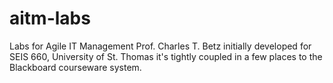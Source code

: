 # aitm-labs
Labs for Agile IT Management
Prof. Charles T. Betz
initially developed for SEIS 660, University of St. Thomas
it's tightly coupled in a few places to the Blackboard courseware system. 
